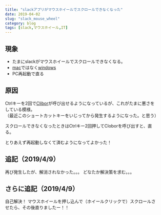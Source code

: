 ```yaml
---
title: "slackアプリがマウスホイールでスクロールできなくなった"
date: 2019-04-02
slug: "slack_mouse_wheel"
category: blog
tags: [slack,マウスホイール,IT]
---
```

<h2>現象</h2>

<ul>
<li>たまにslackがマウスホイールでスクロールできなくなる。</li>
<li><a class="keyword" href="http://d.hatena.ne.jp/keyword/mac">mac</a>ではなく<a class="keyword" href="http://d.hatena.ne.jp/keyword/windows">windows</a></li>
<li>PC再起動で直る</li>
</ul>


<h2>原因</h2>

<p>Ctrlキーを2回で<a href="https://www.amunsnet.com/">Clibor</a>が呼び出せるようになっているが、これがたまに悪さをしている模様。<br/>
（最近このショートカットキーをいじってから発生するようになった。と思う）</p>

<p>スクロールできなくなったときはCtrlキー2回押してCloborを呼び出すと、直る。</p>

<p>とりあえず再起動しなくて済むようになってよかった！</p>

<h2>追記（2019/4/9）</h2>

<p>再び発生したが、解消されなかった。。。
どなたか解決策を求む。。。</p>

<h2>さらに追記（2019/4/9）</h2>

<p>自己解決！
マウスホイールを押し込んで（ホイールクリックで）スクロールさせたら、その後直りましたー！！</p>


